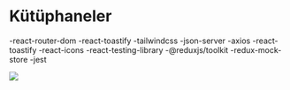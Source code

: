 # Kütüphaneler

-react-router-dom
-react-toastify
-tailwindcss
-json-server
-axios
-react-toastify
-react-icons
-react-testing-library
-@reduxjs/toolkit
-redux-mock-store
-jest

<img src="screen.gif"/>
